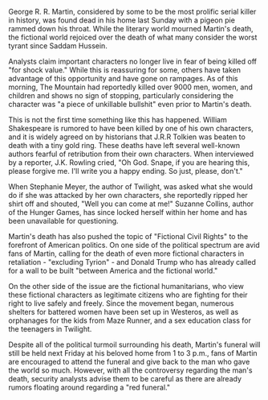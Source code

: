 George R. R. Martin, considered by some to be the most prolific serial killer in history, was found dead in his home last Sunday with a pigeon pie rammed down his throat. While the literary world mourned Martin's death, the fictional world rejoiced over the death of what many consider the worst tyrant since Saddam Hussein.

Analysts claim important characters no longer live in fear of being killed off "for shock value." While this is reassuring for some, others have taken advantage of this opportunity and have gone on rampages. As of this morning, The Mountain had reportedly killed over 9000 men, women, and children and shows no sign of stopping, particularly considering the character was "a piece of unkillable bullshit" even prior to Martin's death.

This is not the first time something like this has happened. William Shakespeare is rumored to have been killed by one of his own characters, and it is widely agreed on by historians that J.R.R Tolkien was beaten to death with a tiny gold ring. These deaths have left several well-known authors fearful of retribution from their own characters. When interviewed by a reporter, J.K. Rowling cried, "Oh God. Snape, if you are hearing this, please forgive me. I'll write you a happy ending. So just, please, don't."

When Stephanie Meyer, the author of Twilight, was asked what she would do if she was attacked by her own characters, she reportedly ripped her shirt off and shouted, "Well you can come at me!" Suzanne Collins, author of the Hunger Games, has since locked herself within her home and has been unavailable for questioning.

Martin's death has also pushed the topic of "Fictional Civil Rights" to the forefront of American politics. On one side of the political spectrum are avid fans of Martin, calling for the death of even more fictional characters in retaliation - "excluding Tyrion" - and Donald Trump who has already called for a wall to be built "between America and the fictional world."

On the other side of the issue are the fictional humanitarians, who view these fictional characters as legitimate citizens who are fighting for their right to live safely and freely. Since the movement began, numerous shelters for battered women have been set up in Westeros, as well as orphanages for the kids from Maze Runner, and a sex education class for the teenagers in Twilight.

Despite all of the political turmoil surrounding his death, Martin's funeral will still be held next Friday at his beloved home from 1 to 3 p.m., fans of Martin are encouraged to attend the funeral and give back to the man who gave the world so much. However, with all the controversy regarding the man's death, security analysts advise them to be careful as there are already rumors floating around regarding a "red funeral."
